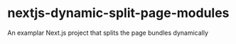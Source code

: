 # nextjs-dynamic-split-page-modules
An examplar Next.js project that splits the page bundles dynamically
